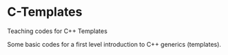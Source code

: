 # C-Templates
Teaching codes for C++ Templates

Some basic codes for a first level introduction to C++ generics (templates).
